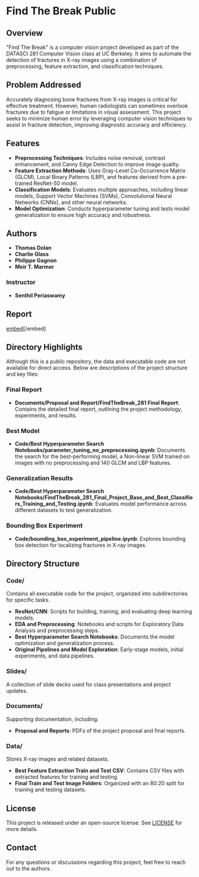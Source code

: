 # Find The Break Public

## Overview

"Find The Break" is a computer vision project developed as part of the DATASCI 281 Computer Vision class at UC Berkeley. It aims to automate the detection of fractures in X-ray images using a combination of preprocessing, feature extraction, and classification techniques.

## Problem Addressed

Accurately diagnosing bone fractures from X-ray images is critical for effective treatment. However, human radiologists can sometimes overlook fractures due to fatigue or limitations in visual assessment. This project seeks to minimize human error by leveraging computer vision techniques to assist in fracture detection, improving diagnostic accuracy and efficiency.

## Features

- **Preprocessing Techniques**: Includes noise removal, contrast enhancement, and Canny Edge Detection to improve image quality.
- **Feature Extraction Methods**: Uses Gray-Level Co-Occurrence Matrix (GLCM), Local Binary Patterns (LBP), and features derived from a pre-trained ResNet-50 model.
- **Classification Models**: Evaluates multiple approaches, including linear models, Support Vector Machines (SVMs), Convolutional Neural Networks (CNNs), and other neural networks.
- **Model Optimization**: Conducts hyperparameter tuning and tests model generalization to ensure high accuracy and robustness.

## Authors

- **Thomas Dolan**
- **Charlie Glass**
- **Philippe Gagnon**
- **Meir T. Marmor**

### Instructor
- **Senthil Periaswamy**

## Report
[embed](https://github.com/tdolan12/Find_The_Break_Public/blob/main/FindTheBreak_281%20Final%20Report.pdf)[/embed]

## Directory Highlights

Although this is a public repository, the data and executable code are not available for direct access. Below are descriptions of the project structure and key files:

### **Final Report**
- **Documents/Proposal and Report/FindTheBreak_281 Final Report**: Contains the detailed final report, outlining the project methodology, experiments, and results.

### **Best Model**
- **Code/Best Hyperparameter Search Notebooks/parameter_tuning_no_preprocessing.ipynb**: Documents the search for the best-performing model, a Non-linear SVM trained on images with no preprocessing and 140 GLCM and LBP features.

### **Generalization Results**
- **Code/Best Hyperparameter Search Notebooks/FindTheBreak_281_Final_Project_Base_and_Best_Classifiers_Training_and_Testing.ipynb**: Evaluates model performance across different datasets to test generalization.

### **Bounding Box Experiment**
- **Code/bounding_box_experiment_pipeline.ipynb**: Explores bounding box detection for localizing fractures in X-ray images.

## Directory Structure

### **Code/**
Contains all executable code for the project, organized into subdirectories for specific tasks.

- **ResNet/CNN**: Scripts for building, training, and evaluating deep learning models.
- **EDA and Preprocessing**: Notebooks and scripts for Exploratory Data Analysis and preprocessing steps.
- **Best Hyperparameter Search Notebooks**: Documents the model optimization and generalization process.
- **Original Pipelines and Model Exploration**: Early-stage models, initial experiments, and data pipelines.

### **Slides/**
A collection of slide decks used for class presentations and project updates.

### **Documents/**
Supporting documentation, including:
- **Proposal and Reports**: PDFs of the project proposal and final reports.

### **Data/**
Stores X-ray images and related datasets.

- **Best Feature Extraction Train and Test CSV**: Contains CSV files with extracted features for training and testing.
- **Final Train and Test Image Folders**: Organized with an 80:20 split for training and testing datasets.

## License

This project is released under an open-source license. See [LICENSE](LICENSE) for more details.

## Contact

For any questions or discussions regarding this project, feel free to reach out to the authors.


